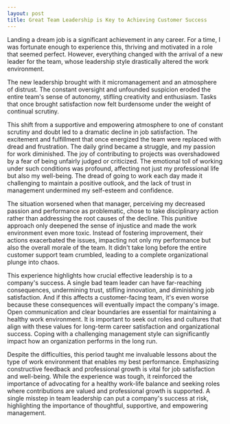 ```yaml
---
layout: post
title: Great Team Leadership is Key to Achieving Customer Success
---
```

Landing a dream job is a significant achievement in any career. For a time, I was fortunate enough to experience this, thriving and motivated in a role that seemed perfect. However, everything changed with the arrival of a new leader for the team, whose leadership style drastically altered the work environment.

The new leadership brought with it micromanagement and an atmosphere of distrust. The constant oversight and unfounded suspicion eroded the entire team's sense of autonomy, stifling creativity and enthusiasm. Tasks that once brought satisfaction now felt burdensome under the weight of continual scrutiny.

This shift from a supportive and empowering atmosphere to one of constant scrutiny and doubt led to a dramatic decline in job satisfaction. The excitement and fulfillment that once energized the team were replaced with dread and frustration. The daily grind became a struggle, and my passion for work diminished. The joy of contributing to projects was overshadowed by a fear of being unfairly judged or criticized. The emotional toll of working under such conditions was profound, affecting not just my professional life but also my well-being. The dread of going to work each day made it challenging to maintain a positive outlook, and the lack of trust in management undermined my self-esteem and confidence.

The situation worsened when that manager, perceiving my decreased passion and performance as problematic, chose to take disciplinary action rather than addressing the root causes of the decline. This punitive approach only deepened the sense of injustice and made the work environment even more toxic. Instead of fostering improvement, their actions exacerbated the issues, impacting not only my performance but also the overall morale of the team. It didn't take long before the entire customer support team crumbled, leading to a complete organizational plunge into chaos.

This experience highlights how crucial effective leadership is to a company's success. A single bad team leader can have far-reaching consequences, undermining trust, stifling innovation, and diminishing job satisfaction. And if this affects a customer-facing team, it's even worse because these consequences will eventually impact the company's image. Open communication and clear boundaries are essential for maintaining a healthy work environment. It is important to seek out roles and cultures that align with these values for long-term career satisfaction and organizational success. Coping with a challenging management style can significantly impact how an organization performs in the long run.

Despite the difficulties, this period taught me invaluable lessons about the type of work environment that enables my best performance. Emphasizing constructive feedback and professional growth is vital for job satisfaction and well-being. While the experience was tough, it reinforced the importance of advocating for a healthy work-life balance and seeking roles where contributions are valued and professional growth is supported. A single misstep in team leadership can put a company's success at risk, highlighting the importance of thoughtful, supportive, and empowering management.
